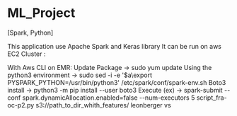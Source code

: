 # ML_Project
[Spark, Python]

This application use Apache Spark and Keras library
It can be run on aws EC2 Cluster :

With Aws CLI on EMR:
Update Package -> sudo yum update
Using the python3 environment -> sudo sed -i -e '$a\export
PYSPARK_PYTHON=/usr/bin/python3' /etc/spark/conf/spark-env.sh
Boto3 install -> python3 -m pip install --user boto3
Execute (ex) -> spark-submit --conf spark.dynamicAllocation.enabled=false --num-executors 5
script_fra-oc-p2.py s3://path_to_dir_whith_features/ leonberger vs
